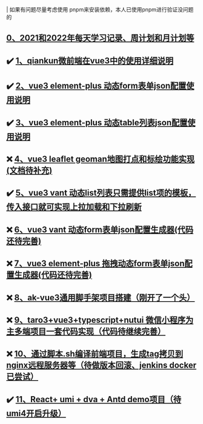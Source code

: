 | 如果有问题尽量考虑使用 pnpm来安装依赖，本人已使用pnpm进行验证没问题的

##  [0、2021和2022年每天学习记录、周计划和月计划等](https://github.com/aehyok/2022)

## :heavy_check_mark: [1、qiankun微前端在vue3中的使用详细说明](https://github.com/aehyok/vue-qiankun/blob/dev/docs/qiankun.md)

## :heavy_check_mark: [2、vue3 element-plus 动态form表单json配置使用说明](https://github.com/aehyok/vue-qiankun/blob/dev/docs/formconfig.md)

## :heavy_check_mark: [3、vue3 element-plus 动态table列表json配置使用说明](https://github.com/aehyok/vue-qiankun/blob/dev/docs/tableconfig.md)

## :x: [4、vue3 leaflet  geoman地图打点和标绘功能实现(文档待补充)](https://github.com/aehyok/vue-qiankun/tree/dev/map-app)

## :heavy_check_mark: [5、vue3 vant 动态list列表只需提供list项的模板，传入接口就可实现上拉加载和下拉刷新](https://github.com/aehyok/vue-qiankun/blob/dev/docs/vue3-vant3-list.md)

##  :x: [6、vue3 vant 动态form表单json配置生成器(代码还待完善)](https://github.com/aehyok/vue-qiankun/blob/dev/vite-h5/src/components/form/index.vue)

## :x: [7、vue3 element-plus 拖拽动态form表单json配置生成器(代码还待完善)](https://github.com/aehyok/vue-qiankun/blob/dev/webpapck-app/src/views/DynamicFormDesign.vue)

## :x: [8、ak-vue3通用脚手架项目搭建（刚开了一个头）](https://github.com/aehyok/ak-vue3)

##  :x: [9、taro3+vue3+typescript+nutui 微信小程序为主多端项目一套代码实现（代码待继续完善）](https://github.com/aehyok/taro-vue3-miniprogram)

## :x: [10、通过脚本.sh编译前端项目，生成tag拷贝到nginx远程服务器等（待做版本回滚、jenkins docker已尝试）](https://github.com/aehyok/2021/blob/main/2021-08-07-dvs-build.sh)

##  :heavy_check_mark:  [11、React+ umi + dva + Antd demo项目（待umi4开启升级）](https://github.com/aehyok/dotnet6.0/tree/main/react-antd-pro)


